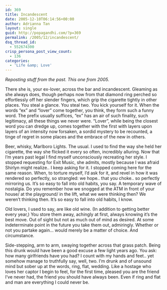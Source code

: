 ```yaml
---
id: 369
title: Incandescent
date: 2005-12-10T06:14:56+00:00
author: Adrianna Tan
layout: single
guid: http://popagandhi.com/?p=369
permalink: /2005/12/incandescent/
dsq_thread_id:
  - 552674300
crisp_persona_post_view_count:
  - 136
categories:
  - 'Life &amp; Love'
---
```

_Reposting stuff from the past. This one from 2005._

There she is, your ex-lover, across the bar and incandescent. Gleaming as she always does, though perhaps now from that diamond ring perched so effortlessly off her slender fingers, which grip the cigarette tightly in other places. You steal a glance. You steal two. You kick yourself for it. When the words “ex” and “lover” come together, you think, they form such a funny word. The prefix usually suffices, “ex” has an air of such finality, such legitimacy, all these things we never were. “Lover”, while being the closest word you can dredge up, comes together with the first with layers upon layers of an intensity now forsaken, a sordid mystery to be recounted, a tinge of regret in some places and the embrace of the new in others.

Beer, whisky, Marlboro Lights. The usual. I used to find the way she held her cigarette, the way she flicked it every so often, incredibly alluring. Now that I’m years past legal I find myself unconsciously recreating her style. I stopped requesting for Exit Music, she admits, mostly because I was afraid Shirlyn might realize.. I keep asking for it. I stopped coming here for the same reason. When, to torture myself, I’d ask for it, and revel in how it was rendered so perfectly, so strangled: we hope.. that you choke.. so perfectly mirroring us. It’s so easy to fall into old habits, you say. A temporary wave of nostalgia. Do you remember how we snogged at the ATM in front of your house/ at the playground/ in the lift, what we were thinking then? We weren’t thinking then. It’s so easy to fall into old habits, I know.

Old lovers, I used to say, are like old wine. (In addition to getting better every year,) You store them away, achingly at first, always knowing it’s the best move. Out of sight but not as much out of mind as desired. At some indeterminate point in the future you take them out, admiringly. Whether or not you partake again… would merely be a matter of choice. And circumstance.

Side-stepping, arm to arm, swaying together across that grass patch. Being this drunk would have been a good excuse a few light years ago. You ask: how many girlfriends have you had? I count with my hands and feet.. yet somehow manage to truthfully say, well, two. I’m drunk and of unsound mind but sober up at the words, ring, flat, wedding. Like a hostage who loves her captor I begin to feel, for the first time, pleased you are the friend I’ve never had, the friend you should have always been. Even if ring and flat and man are everything I could never be.
